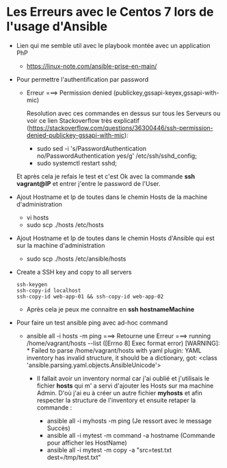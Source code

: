 # Les Erreurs avec le Centos 7 lors de l'usage d'Ansible

- Lien qui me semble util avec le playbook montée avec un application PhP
    * https://linux-note.com/ansible-prise-en-main/

- Pour permettre l'authentification par password

    * Erreur ===> Permission denied (publickey,gssapi-keyex,gssapi-with-mic)
        
        Resolution avec ces commandes en dessus sur tous les Serveurs  ou voir ce lien Stackoverflow très explicatif (https://stackoverflow.com/questions/36300446/ssh-permission-denied-publickey-gssapi-with-mic):
        - sudo sed -i 's/PasswordAuthentication no/PasswordAuthentication yes/g' /etc/ssh/sshd_config;
        - sudo systemctl restart sshd;
    
    Et après cela je refais le test et c'est Ok avec la commande **ssh vagrant@IP** et entrer j'entre le password de l'User.

- Ajout Hostname et Ip de toutes dans le chemin Hosts de la machine d'administration

    * vi hosts
    * sudo scp ./hosts /etc/hosts

- Ajout Hostname et Ip de toutes dans le chemin Hosts d'Ansible qui est sur la machine d'administration

    * sudo scp ./hosts  /etc/ansible/hosts

- Create a SSH key and copy to all servers

    ``` shell
    ssh-keygen
    ssh-copy-id localhost
    ssh-copy-id web-app-01 && ssh-copy-id web-app-02
    ```
    * Après cela je peux me connaitre en **ssh hostnameMachine**


- Pour faire un test ansible ping avec  ad-hoc command
    
    * ansible all -i hosts -m ping ===> Retourne une Erreur ===> running /home/vagrant/hosts --list ([Errno 8] Exec format error) [WARNING]:  * Failed to parse /home/vagrant/hosts with yaml plugin: YAML inventory has invalid structure, it should be a dictionary, got: <class 'ansible.parsing.yaml.objects.AnsibleUnicode'>

        - Il fallait avoir un inventory normal car j'ai oublié et j'utilisais le fichier **hosts** qui m' a servi d'ajouter les Hosts sur ma machine Admin. D'où j'ai eu à créer un autre fichier **myhosts** et afin respecter la structure de l'inventory et ensuite retaper la commande :
            
            -   ansible all -i myhosts -m ping (Je ressort avec le message Succès)
            -   ansible all -i mytest -m command -a hostname (Commande pour afficher les HostName)
            - ansible all -i mytest -m copy -a "src=test.txt dest=/tmp/test.txt"
            
            

